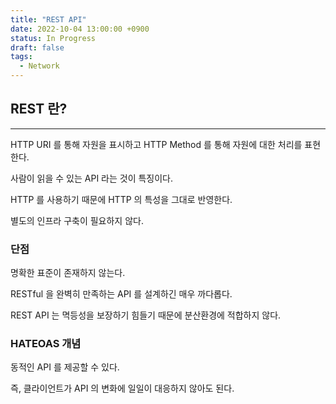 ```yaml
---
title: "REST API"
date: 2022-10-04 13:00:00 +0900
status: In Progress
draft: false
tags:
  - Network
---
```


## REST 란?

---

HTTP URI 를 통해 자원을 표시하고 HTTP Method 를 통해 자원에 대한 처리를 표현한다.

사람이 읽을 수 있는 API 라는 것이 특징이다.

HTTP 를 사용하기 때문에 HTTP 의 특성을 그대로 반영한다.

별도의 인프라 구축이 필요하지 않다.

### 단점

명확한 표준이 존재하지 않는다.

RESTful 을 완벽히 만족하는 API 를 설계하긴 매우 까다롭다.

REST API 는 멱등성을 보장하기 힘들기 때문에 분산환경에 적합하지 않다.

### HATEOAS 개념

동적인 API 를 제공할 수 있다.

즉, 클라이언트가 API 의 변화에 일일이 대응하지 않아도 된다.
